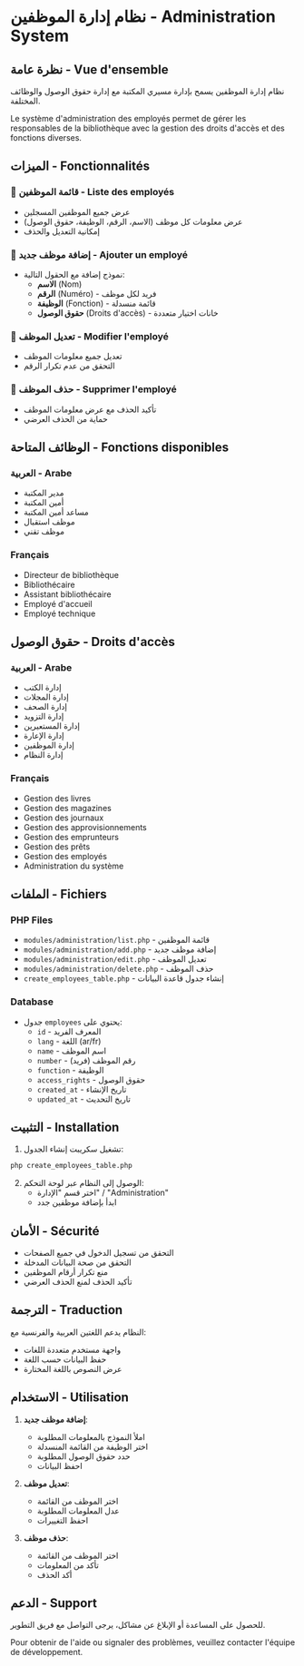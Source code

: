 # نظام إدارة الموظفين - Administration System

## نظرة عامة - Vue d'ensemble

نظام إدارة الموظفين يسمح بإدارة مسيري المكتبة مع إدارة حقوق الوصول والوظائف المختلفة.

Le système d'administration des employés permet de gérer les responsables de la bibliothèque avec la gestion des droits d'accès et des fonctions diverses.

## الميزات - Fonctionnalités

### 🔸 قائمة الموظفين - Liste des employés
- عرض جميع الموظفين المسجلين
- عرض معلومات كل موظف (الاسم، الرقم، الوظيفة، حقوق الوصول)
- إمكانية التعديل والحذف

### 🔸 إضافة موظف جديد - Ajouter un employé
- نموذج إضافة مع الحقول التالية:
  - **الاسم** (Nom)
  - **الرقم** (Numéro) - فريد لكل موظف
  - **الوظيفة** (Fonction) - قائمة منسدلة
  - **حقوق الوصول** (Droits d'accès) - خانات اختيار متعددة

### 🔸 تعديل الموظف - Modifier l'employé
- تعديل جميع معلومات الموظف
- التحقق من عدم تكرار الرقم

### 🔸 حذف الموظف - Supprimer l'employé
- تأكيد الحذف مع عرض معلومات الموظف
- حماية من الحذف العرضي

## الوظائف المتاحة - Fonctions disponibles

### العربية - Arabe
- مدير المكتبة
- أمين المكتبة
- مساعد أمين المكتبة
- موظف استقبال
- موظف تقني

### Français
- Directeur de bibliothèque
- Bibliothécaire
- Assistant bibliothécaire
- Employé d'accueil
- Employé technique

## حقوق الوصول - Droits d'accès

### العربية - Arabe
- إدارة الكتب
- إدارة المجلات
- إدارة الصحف
- إدارة التزويد
- إدارة المستعيرين
- إدارة الإعارة
- إدارة الموظفين
- إدارة النظام

### Français
- Gestion des livres
- Gestion des magazines
- Gestion des journaux
- Gestion des approvisionnements
- Gestion des emprunteurs
- Gestion des prêts
- Gestion des employés
- Administration du système

## الملفات - Fichiers

### PHP Files
- `modules/administration/list.php` - قائمة الموظفين
- `modules/administration/add.php` - إضافة موظف جديد
- `modules/administration/edit.php` - تعديل الموظف
- `modules/administration/delete.php` - حذف الموظف
- `create_employees_table.php` - إنشاء جدول قاعدة البيانات

### Database
- جدول `employees` يحتوي على:
  - `id` - المعرف الفريد
  - `lang` - اللغة (ar/fr)
  - `name` - اسم الموظف
  - `number` - رقم الموظف (فريد)
  - `function` - الوظيفة
  - `access_rights` - حقوق الوصول
  - `created_at` - تاريخ الإنشاء
  - `updated_at` - تاريخ التحديث

## التثبيت - Installation

1. تشغيل سكريبت إنشاء الجدول:
```bash
php create_employees_table.php
```

2. الوصول إلى النظام عبر لوحة التحكم:
   - اختر قسم "الإدارة" / "Administration"
   - ابدأ بإضافة موظفين جدد

## الأمان - Sécurité

- التحقق من تسجيل الدخول في جميع الصفحات
- التحقق من صحة البيانات المدخلة
- منع تكرار أرقام الموظفين
- تأكيد الحذف لمنع الحذف العرضي

## الترجمة - Traduction

النظام يدعم اللغتين العربية والفرنسية مع:
- واجهة مستخدم متعددة اللغات
- حفظ البيانات حسب اللغة
- عرض النصوص باللغة المختارة

## الاستخدام - Utilisation

1. **إضافة موظف جديد**:
   - املأ النموذج بالمعلومات المطلوبة
   - اختر الوظيفة من القائمة المنسدلة
   - حدد حقوق الوصول المطلوبة
   - احفظ البيانات

2. **تعديل موظف**:
   - اختر الموظف من القائمة
   - عدل المعلومات المطلوبة
   - احفظ التغييرات

3. **حذف موظف**:
   - اختر الموظف من القائمة
   - تأكد من المعلومات
   - أكد الحذف

## الدعم - Support

للحصول على المساعدة أو الإبلاغ عن مشاكل، يرجى التواصل مع فريق التطوير.

Pour obtenir de l'aide ou signaler des problèmes, veuillez contacter l'équipe de développement. 